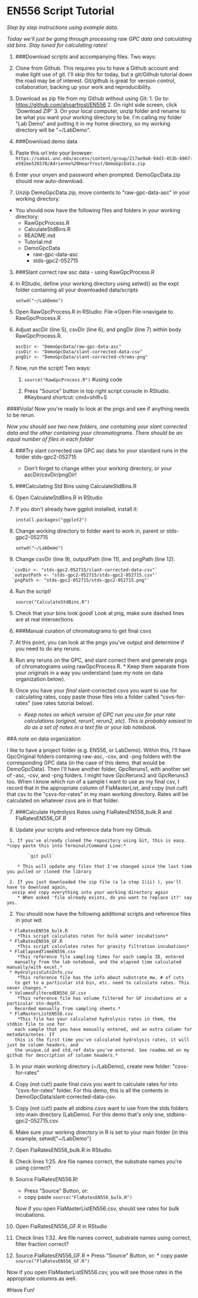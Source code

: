 # EN556 Script Tutorial

*Step by step instructions using example data.*  

*Today we'll just be going through processing raw GPC data and calculating std bins. 
Stay tuned for calculating rates!*


 1. ###Download scripts and accompanying files. Two ways:
   1. Clone from Github. This requires you to have a Github account and make light use of git. 
   I'll skip this for today, but a git/Github tutorial down the road may be of interest. Git/github 
   is great for version control, collaboration, backing up your work and reproducibility.
   
   2. Download as zip file from my Github without using Git: 
     1. Go to:  https://github.com/ahoarfrost/EN556
     2. On right side screen, click 'Download ZIP'
     3. On your local computer, unzip folder and rename to be what you want your working directory 
     to be. I'm calling my folder "Lab Demo" and putting it in my home directory, so my working 
     directory will be "~/LabDemo". 
     
 
 2. ###Download demo data
   1. Paste this url into your browser:
    `https://sakai.unc.edu/access/content/group/217ae9a8-94d3-453b-b967-e592ee526570/Adrienne%20Hoarfrost/DemoGpcData.zip`
    
   2. Enter your onyen and password when prompted. DemoGpcData.zip should now auto-download.  
   
   3. Unzip DemoGpcData.zip, move contents to "raw-gpc-data-asc" in your working directory.
   
  * You should now have the following files and folders in your working directory:
     * RawGpcProcess.R
     * CalculateStdBins.R
     * README.md
     * Tutorial.md
     * DemoGpcData 
        * raw-gpc-data-asc
        * stds-gpc2-052715
     
     
 3. ###Slant correct raw asc data - using RawGpcProcess.R
 
   1. In RStudio, define your working directory using setwd() as the expt folder containing all your downloaded data/scripts

       `setwd("~/LabDemo")`   
       
   2. Open RawGpcProcess.R in RStudio: File->Open File->navigate to RawGpcProcess.R
   
   3. Adjust ascDir (line 5), csvDir (line 6), and pngDir (line 7) within body RawGpcProcess.R. 
   
       `ascDir <- "DemoGpcData/raw-gpc-data-asc"`  
       `csvDir <- "DemoGpcData/slant-corrected-data-csv"`   
       `pngDir <- "DemoGpcData/slant-corrected-chroms-png"`

   
   4. Now, run the script! Two ways:
      1. `source("RawGpcProcess.R")`     #using code
      
      2. Press "Source" button in top right script console in RStudio.       #Keyboard shortcut: cmd+shift+S
 
   
 ####Voila!  Now you're ready to look at the pngs and see if anything needs to be rerun.

 *Now you should see two new folders, one containing your slant corrected data and the other 
containing your chromatograms. There should be an equal number of files in each folder*



 4. ###Try slant corrected raw GPC asc data for your standard runs in the folder stds-gpc2-052715
    * Don't forget to change either your working directory, or your ascDir/csvDir/pngDir!


 5. ###Calculating Std Bins using CalculateStdBins.R
 
   1. Open CalculateStdBins.R in RStudio
   
   2. If you don't already have ggplot installed, install it:
   
      `install.packages("ggplot2")`
   
   2. Change working directory to folder want to work in, parent or stds-gpc2-052715
   
      `setwd("~/LabDemo")`
      
   3.    Change csvDir (line 9), outputPath (line 11), and pngPath (line 12). 
   
      `csvDir <- "stds-gpc2-052715/slant-corrected-data-csv"`      
      `outputPath <- "stds-gpc2-052715/stds-gpc2-052715.csv"`   
      `pngPath <- "stds-gpc2-052715/stds-gpc2-052715.png"`   
       
   4. Run the script!
   
      `source("CalculateStdBins.R")`
      
   5. Check that your bins look good! Look at png, make sure dashed lines are at real intersections.
   
   
 6. ###Manual curation of chromatograms to get final csvs
   
   1. At this point, you can look at the pngs you've output and determine if you need to do any reruns. 
   
   2. Run any reruns on the GPC, and slant correct them and generate pngs of chromatograms using rawGpcProcess.R. 
     * Keep them separate from your originals in a way you understand (see my note on data organization below). 
   
   3. Once you have your *final* slant-corrected csvs you want to use for calculating rates, copy 
   paste those files into a folder called "csvs-for-rates" (see rates tutorial below).
      * *Keep notes on which version of GPC run you use for your rate calculations (original, 
      rerun1, rerun2, etc). This is probably easiest to do as a set of notes in a text file 
      or your lab notebook.*


##A note on data organization

I like to have a project folder (e.g. EN556, or LabDemo). Within this, I'll have GpcOriginal folders 
containing raw-asc, -csv, and -png folders with the corresponding GPC data (in the case of this demo, 
that would be DemoGpcData). Then I'll have another folder, GpcReruns1, with another set of -asc, -csv, 
and -png folders. I might have GpcReruns2 and GpcReruns3 too. When I know which run of a sample I want
to use as my final csv, I record that in the appropriate column of FlaMasterList, and copy (not cut!) 
that csv to the "csvs-for-rates" in my main working directory. Rates will be calculated on whatever csvs
are in that folder. 


   
 7. ###Calculate Hydrolysis Rates using FlaRatesEN556_bulk.R and FlaRatesEN556_GF.R
 
   1. Update your scripts and reference data from my Github. 
   
     1. If you've already cloned the repository using Git, this is easy. *copy paste this into Terminal/Command Line:*   
     
            `git pull`
            
        * This will update any files that I've changed since the last time you pulled or cloned the library
   
     2. If you just downloaded the zip file (a la step 1)ii) ), you'll have to download again,
      unzip and copy everything into your working directory again
        * When asked 'file already exists, do you want to replace it?' say yes. 
   
   2. You should now have the following additional scripts and reference files in your wd:
   
     * FlaRatesEN556_bulk.R    
        *This script calculates rates for bulk water incubations*
     * FlaRatesEN556_GF.R       
        *This script calculates rates for gravity filtration incubations*
     * FlaElapsedTimeEN556.csv  
        *This reference file sampling times for each sample ID, entered
       manually from the lab notebook, and the elapsed time calculated manually/with excel.*
     * HydrolysisCutsInfo.csv   
        *This reference file has the info about substrate mw, # of cuts
       to get to a particular std bin, etc. need to calculate rates. This never changes.*
     * VolumesFilteredEN556_GF.csv      
        *This reference file has volume filtered for GF incubations at a particular stn-depth. 
       Recorded manually from sampling sheets.*
     * FlaMasterListEN556.csv     
        *This file has your calculated hydrolysis rates in them, the stdbin file to use for 
       each sample that you have manually entered, and an extra column for metadata/notes. If 
       this is the first time you've calculated hydrolysis rates, it will just be column headers, and 
       the unique.id and std.ref data you've entered. See readme.md on my github for description of column headers.*
     
   3. In your main working directory (~/LabDemo), create new folder: "csvs-for-rates"
   
   4. Copy (not cut!) paste final csvs you want to calculate rates for into "csvs-for-rates" folder.
      For this demo, this is all the contents in DemoGpcData/slant-corrected-data-csv.
   
   5. Copy (not cut!) paste all stdbins.csvs want to use from the stds folders into main directory (LabDemo).
      For this demo that's only one, stdbins-gpc2-052715.csv.
   
   6. Make sure your working directory in R is set to your main folder (in this example, setwd("~/LabDemo") 
   
   7. Open FlaRatesEN556_bulk.R in RStudio.   
   
   8. Check lines 1:25. Are file names correct, the substrate names you're using correct?
   
   9. Source FlaRatesEN556.R!
      * Press "Source" Button, or:
      * copy paste `source("FlaRatesEN556_bulk.R")`
      
      Now if you open FlaMasterListEN556.csv, should see rates for bulk incubations.
      
   10. Open FlaRatesEN556_GF.R in RStudio
   
   11. Check lines 1:32. Are file names correct, substrate names using correct, filter fraction correct?
   
   12. Source FlaRatesEN556_GF.R
      * Press "Source" Button, or:
      * copy paste `source("FlaRatesEN556_GF.R")`
      
Now if you open FlaMasterListEN556.csv, you will see those rates in the appropriate columns as well.


#Have Fun!
   
   
